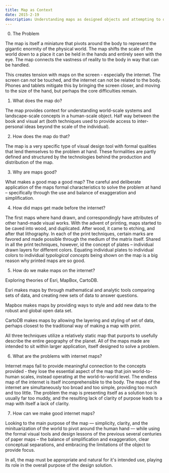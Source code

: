 ```yaml
---
title: Map as Context
date: 2015-2-19
description: Understanding maps as designed objects and attempting to define a theory for making digital maps on the internet as good as old paper maps.
---
```


0. The Problem

The map is itself a miniature that pivots around the body to represent the gigantic enormity of the physical world. The map shifts the scale of the world down to a place it can be held in the hands and entirely seen with the eye. The map connects the vastness of reality to the body in way that can be handled.

This creates tension with maps on the screen - especially the internet. The screen can _not_ be touched, and the internet can not be related to the body. Phones and tablets mitigate this by bringing the screen closer, and moving to the size of the hand, but perhaps the core difficulties remain.

1. What does the map do?

The map provides context for understanding world-scale systems and landscape-scale concepts in a human-scale object. Half way between the book and visual art (both techniques used to provide access to inter-personal ideas beyond the scale of the individual).

2. How does the map do that?

The map is a very specific type of visual design tool with formal qualities that lend themselves to the problem at hand. These formalities are partly defined and structured by the technologies behind the production and distribution of the map.

3. Why are maps good?

What makes a good map a good map? The careful and deliberate application of the maps formal characteristics to solve the problem at hand – specifically through the use and balance of exaggeration and simplification.

4. How did maps get made before the internet?

The first maps where hand drawn, and correspondingly have attributes of other hand-made visual works. With the advent of printing, maps started to be caved into wood, and duplicated. After wood, it came to etching, and after that lithography. In each of the print techniques, certain marks are favored and made possible through the medium of the matrix itself. Shared in all the print techniques, however, id the concept of plates – individual drawn layers for different colors. Equating individual plates to individual colors to individual _typological concepts_ being shown on the map is a big reason why printed maps are so good.

5. How do we make maps on the internet?

Exploring theories of Esri, MapBox, CartoDB.

Esri makes maps by through mathematical and analytic tools comparing sets of data, and creating new sets of data to answer questions.

Mapbox makes maps by providing ways to style and add new data to the robust and global open data set.

CartoDB makes maps by allowing the layering and styling of set of data, perhaps closest to the traditional way of making a map with print.

All three techniques utilize a relatively static map that purports to usefully describe the entire geography of the planet. All of the maps made are intended to sit within larger application, itself designed to solve a problem.

6. What are the problems with internet maps?

Internet maps fail to provide meaningful connection to the concepts provided - they lose the essential aspect of the map that join world-to-human scales, instead operating at the world-to-world level. The endless map of the internet is itself incomprehensible to the body. The maps of the internet are simultaneously too broad and too simple, providing too much and too little. The problem the map is presenting itself as a solution too is usually far too muddy, and the resulting lack of clarity of purpose leads to a map with itself a lack of clarity.

7. How can we make good internet maps?

Looking to the main purpose of the map — simplicity, clarity, and the minituarization of the world to pivot around the human hand — while using the formal visual tools and design lessons of the previous several centuries of paper maps – the balance of simplification and exaggeration, clear conceptual separations, and embracing the limitations of the object to provide focus.

In all, the map must be appropriate and natural for it's intended use, playing its role in the overall purpose of the design solution.




